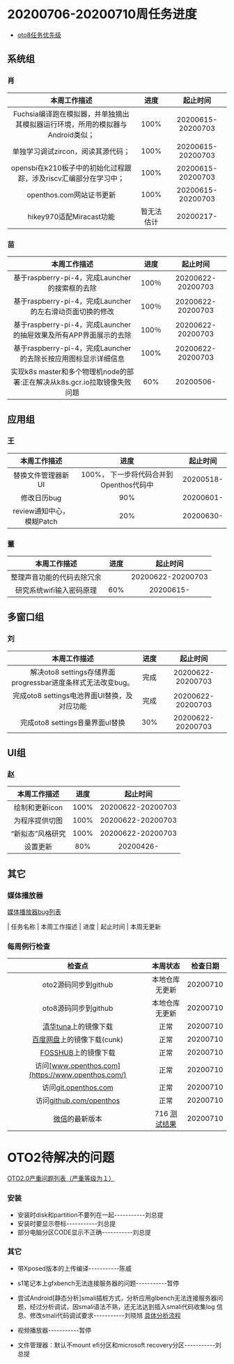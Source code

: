# 20200706-20200710周任务进度
- [oto8任务优先级](https://github.com/openthos/app-testing-results/blob/master/%E5%8A%9F%E8%83%BD%E6%B5%8B%E8%AF%95%E7%9B%B8%E5%85%B3/oto8%E4%BB%BB%E5%8A%A1%E4%BC%98%E5%85%88%E7%BA%A7%E5%88%97%E8%A1%A8.md)

## 系统组
### 肖

|                    本周工作描述                   |      进度      |  起止时间  |
| :----------------------------------------------: | :------------: | :--------: |
| Fuchsia编译跑在模拟器，并单独摘出其模拟器运行环境，所用的模拟器与Android类似； | 100% | 20200615-20200703 |
| 单独学习调试zircon，阅读其源代码； | 100% | 20200615-20200703 |
| opensbi在k210板子中的初始化过程跟踪，涉及riscv汇编部分在学习中； | 100% | 20200615-20200703 |
| openthos.com网站证书更新 | 100% | 20200615-20200703 |
| hikey970适配Miracast功能 | 暂无法估计	| 20200217- |

### 苗

|                    本周工作描述                    | 进度 |     起止时间      |
| :------------------------------------------------: | :--: | :---------------: |
| 基于raspberry-pi-4，完成Launcher的搜索框的去除 | 100％ | 20200622-20200703 |
| 基于raspberry-pi-4，完成Launcher的左右滑动页面切换的修改 | 100％ | 20200622-20200703 |
| 基于raspberry-pi-4，完成Launcher的抽屉效果及所有APP界面展示的去除 | 100％ | 20200622-20200703 |
| 基于raspberry-pi-4，完成Launcher的去除长按应用图标显示详细信息 | 100% | 20200622-20200703 |
| 实现k8s master和多个物理机node的部署:正在解决从k8s.gcr.io拉取镜像失败问题 | 60% | 20200506- |

## 应用组

### 王

|     本周工作描述     | 进度 | 起止时间  |
| :------------------: | :--: | :-------: |
| 替换文件管理器新UI | 100%， 下一步将代码合并到Openthos代码中  | 20200518- |
|     修改日历bug      | 90%  | 20200601- |
|     review通知中心，模糊Patch      | 20%  | 20200630- |

### 董

|                    本周工作描述                    | 进度 |     起止时间      |
| :------------------------------------------------: | :--: | :---------------: |
|整理声音功能的代码去除冗余 |  | 20200622-20200703|
|研究系统wifi输入密码原理               | 60% | 20200615-|

## 多窗口组

### 刘

|                    本周工作描述                    | 进度 |     起止时间      |
| :------------------------------------------------: | :--: | :---------------: |
|解决oto8 settings存储界面progressbar进度条样式无法改变bug。 |完成  | 20200622-20200703|
|完成oto8 settings电池界面UI替换，及对应功能 |完成  | 20200622-20200703|
|完成oto8 settings音量界面uI替换 |30%  | 20200622-20200703|

## UI组

### 赵

|    本周工作描述    | 进度 |     起止时间      |
| :------------: | :--: | :---------------: |
| 绘制和更新icon | 100% | 20200622-20200703 |
| 为程序提供切图 | 100% | 20200622-20200703 |
| “新拟态”风格研究 | 100% | 20200622-20200703 |
| 设置更新 | 80% | 20200426- |

## 其它

### 媒体播放器

[媒体播放器bug列表](https://github.com/openthos/app-testing-results/blob/master/%E5%85%B6%E5%AE%83%E5%BA%94%E7%94%A8/oto%E5%AA%92%E4%BD%93%E6%92%AD%E6%94%BE%E5%99%A8.md)

|          任务名称          | 本周工作描述 | 进度 |  起止时间  |
本周无更新

### 每周例行检查

|         检查点          |                           本周状态                           | 检查日期 |
| :---------------------: | :----------------------------------------------------------: | :------: |
|  oto2源码同步到github   |                 本地仓库无更新                 | 20200710 |
|  oto8源码同步到github   |                 本地仓库无更新                 | 20200710 |
|  [清华tuna](https://mirrors.tuna.tsinghua.edu.cn/openthos/Release/8.1/unstable/)上的镜像下载  |                             正常                             |20200710 |
|  [百度网盘](https://pan.baidu.com/s/1IAlhGoAs34XLTNWKzopPew)上的镜像下载(cunk)  |                             正常                             | 20200710 |
|   [FOSSHUB](https://www.fosshub.com/OPENTHOS.html)上的镜像下载   |                             正常                             | 20200710 |
|  访问[www.openthos.com](https://www.openthos.com/)  |                             正常                             | 20200710 |
| 访问[git.openthos.com](https://git.openthos.com/) |                             正常                             | 20200710 |
| 访问[github.com/openthos](https://github.com/openthos) |                             正常                             | 20200710 |
| [微信](https://weixin.qq.com/)的最新版本 | 716 [测试结果](https://github.com/openthos/app-testing-results/blob/master/%E5%85%B6%E5%AE%83%E5%BA%94%E7%94%A8/%E5%BE%AE%E4%BF%A1%E9%97%AE%E9%A2%98.md) | 20200710 |



# OTO2待解决的问题
[OTO2.0严重问题列表（严重等级为１）](https://github.com/openthos/app-testing-results/blob/master/%E5%8A%9F%E8%83%BD%E6%B5%8B%E8%AF%95%E7%9B%B8%E5%85%B3/OTO2.0%E4%B8%A5%E9%87%8D%E9%97%AE%E9%A2%98%E5%88%97%E8%A1%A8.md)

### 安装

- 安装时disk和partition不要列在一起-----------刘总提
- 安装时要显示卷标-----------刘总提
- 部分电脑分区CODE显示不正确-----------刘总提

### 其它

- 带Xposed版本的上传编译-----------陈威

- s1笔记本上gfxbench无法连接服务器的问题-----------暂停

- 尝试Android[静态分析]smali插桩方式，分析应用glbench无法连接服务器问题，经过分析调试，因smali语法不熟，还无法达到插入smali代码收集log 信息、修改smali代码调试要求-----------刘晓旭 [具体分析流程](https://github.com/openthos/multiwin-analysis/blob/master/multiwindow/liuxx/Android%20smali%22%E6%8F%92%E6%A1%A9%22%E8%B0%83%E8%AF%95apk.md)
- 视频播放器-----------暂停
- 文件管理器：默认不mount efi分区和microsoft recovery分区-----------刘总提
